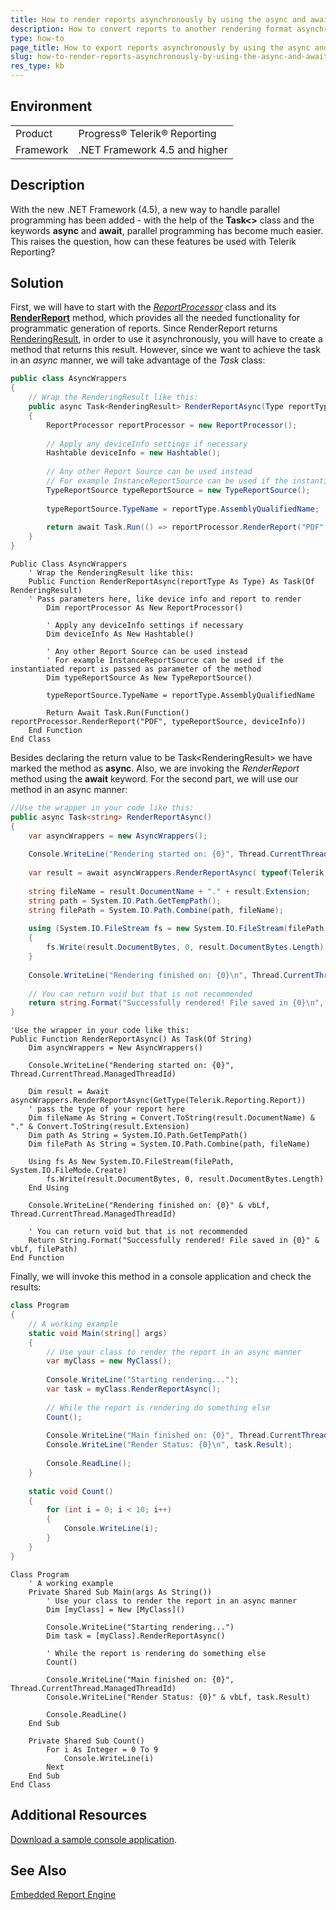 ```yaml
---
title: How to render reports asynchronously by using the async and await keywords
description: How to convert reports to another rendering format asynchronously by using the async and await keywords.
type: how-to
page_title: How to export reports asynchronously by using the async and await keywords
slug: how-to-render-reports-asynchronously-by-using-the-async-and-await-keywords
res_type: kb
---
```


## Environment
<table>
	<tr>
		<td>Product</td>
		<td>Progress® Telerik® Reporting</td>
	</tr>
	<tr>
		<td>Framework</td>
		<td>.NET Framework 4.5 and higher</td>
	</tr>
</table>
 
## Description

With the new .NET Framework (4.5), a new way to handle parallel programming has been added - with the help of the **Task&lt;&gt;** class and the keywords **async** and **await**, parallel programming has become much easier. This raises the question, how can these features be used with Telerik Reporting?
 
## Solution  

First, we will have to start with the [*ReportProcessor*](../t-telerik-reporting-processing-reportprocessor) class and its [**RenderReport**](../m-telerik-reporting-processing-reportprocessor-renderreport) method, which provides all the needed functionality for programmatic generation of reports. Since RenderReport returns [RenderingResult](../t-telerik-reporting-processing-renderingresult), in order to use it asynchronously, you will have to create a method that returns this result. However, since we want to achieve the task in an *async* manner, we will take advantage of the *Task* class:   
   
````C#
public class AsyncWrappers
{
    // Wrap the RenderingResult like this:
    public async Task<RenderingResult> RenderReportAsync(Type reportType) // Pass parameters here, like device info and report to render
    {
        ReportProcessor reportProcessor = new ReportProcessor();
 
        // Apply any deviceInfo settings if necessary
        Hashtable deviceInfo = new Hashtable();
 
        // Any other Report Source can be used instead
        // For example InstanceReportSource can be used if the instantiated report is passed as parameter of the method
        TypeReportSource typeReportSource = new TypeReportSource();
 
        typeReportSource.TypeName = reportType.AssemblyQualifiedName;
 
        return await Task.Run(() => reportProcessor.RenderReport("PDF", typeReportSource, deviceInfo));
    }
}
````
````VB
Public Class AsyncWrappers
    ' Wrap the RenderingResult like this:
    Public Function RenderReportAsync(reportType As Type) As Task(Of RenderingResult)
    ' Pass parameters here, like device info and report to render
        Dim reportProcessor As New ReportProcessor()
  
        ' Apply any deviceInfo settings if necessary
        Dim deviceInfo As New Hashtable()
  
        ' Any other Report Source can be used instead
        ' For example InstanceReportSource can be used if the instantiated report is passed as parameter of the method
        Dim typeReportSource As New TypeReportSource()
  
        typeReportSource.TypeName = reportType.AssemblyQualifiedName
  
        Return Await Task.Run(Function() reportProcessor.RenderReport("PDF", typeReportSource, deviceInfo))
    End Function
End Class
````
    
 Besides declaring the return value to be Task&lt;RenderingResult&gt; we have marked the method as **async**. Also, we are invoking the *RenderReport* method using the **await** keyword. For the second part, we will use our method in an async manner: 

  
````C#
//Use the wrapper in your code like this:
public async Task<string> RenderReportAsync()
{
    var asyncWrappers = new AsyncWrappers();
  
    Console.WriteLine("Rendering started on: {0}", Thread.CurrentThread.ManagedThreadId);
  
    var result = await asyncWrappers.RenderReportAsync( typeof(Telerik.Reporting.Report) );// pass the type of your report here
  
    string fileName = result.DocumentName + "." + result.Extension;
    string path = System.IO.Path.GetTempPath();
    string filePath = System.IO.Path.Combine(path, fileName);
  
    using (System.IO.FileStream fs = new System.IO.FileStream(filePath, System.IO.FileMode.Create))
    {
        fs.Write(result.DocumentBytes, 0, result.DocumentBytes.Length);
    }
  
    Console.WriteLine("Rendering finished on: {0}\n", Thread.CurrentThread.ManagedThreadId);
  
    // You can return void but that is not recommended
    return string.Format("Successfully rendered! File saved in {0}\n", filePath);
}
````
````VB
'Use the wrapper in your code like this:
Public Function RenderReportAsync() As Task(Of String)
    Dim asyncWrappers = New AsyncWrappers()
 
    Console.WriteLine("Rendering started on: {0}", Thread.CurrentThread.ManagedThreadId)
 
    Dim result = Await asyncWrappers.RenderReportAsync(GetType(Telerik.Reporting.Report))
    ' pass the type of your report here
    Dim fileName As String = Convert.ToString(result.DocumentName) & "." & Convert.ToString(result.Extension)
    Dim path As String = System.IO.Path.GetTempPath()
    Dim filePath As String = System.IO.Path.Combine(path, fileName)
 
    Using fs As New System.IO.FileStream(filePath, System.IO.FileMode.Create)
        fs.Write(result.DocumentBytes, 0, result.DocumentBytes.Length)
    End Using
 
    Console.WriteLine("Rendering finished on: {0}" & vbLf, Thread.CurrentThread.ManagedThreadId)
 
    ' You can return void but that is not recommended
    Return String.Format("Successfully rendered! File saved in {0}" & vbLf, filePath)
End Function
````  

Finally, we will invoke this method in a console application and check the results: 

````C#
class Program
{
    // A working example
    static void Main(string[] args)
    {
        // Use your class to render the report in an async manner
        var myClass = new MyClass();
  
        Console.WriteLine("Starting rendering...");
        var task = myClass.RenderReportAsync();
  
        // While the report is rendering do something else
        Count();
  
        Console.WriteLine("Main finished on: {0}", Thread.CurrentThread.ManagedThreadId);
        Console.WriteLine("Render Status: {0}\n", task.Result);
  
        Console.ReadLine();
    }
  
    static void Count()
    {
        for (int i = 0; i < 10; i++)
        {
            Console.WriteLine(i);
        }
    }
}
````
````VB
Class Program
    ' A working example
    Private Shared Sub Main(args As String())
        ' Use your class to render the report in an async manner
        Dim [myClass] = New [MyClass]()
 
        Console.WriteLine("Starting rendering...")
        Dim task = [myClass].RenderReportAsync()
 
        ' While the report is rendering do something else
        Count()
 
        Console.WriteLine("Main finished on: {0}", Thread.CurrentThread.ManagedThreadId)
        Console.WriteLine("Render Status: {0}" & vbLf, task.Result)
 
        Console.ReadLine()
    End Sub
 
    Private Shared Sub Count()
        For i As Integer = 0 To 9
            Console.WriteLine(i)
        Next
    End Sub
End Class
````

## Additional Resources

[Download a sample console application](resources/AsyncAwaitDemo.zip).

## See Also

[Embedded Report Engine](../programmatic-exporting-report)
